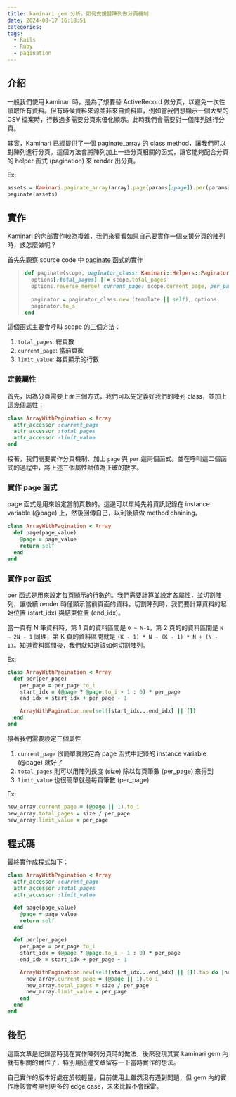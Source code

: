```yaml
---
title: kaminari gem 分析，如何支援替陣列做分頁機制
date: 2024-08-17 16:18:51
categories:
tags:
  - Rails
  - Ruby
  - pagination
---
```


## 介紹

一般我們使用 kaminari 時，是為了想要替 ActiveRecord 做分頁，以避免一次性讀取所有資料。但有時候資料來源並非來自資料庫，例如當我們想顯示一個大型的 CSV 檔案時，行數過多需要分頁來優化顯示。此時我們會需要對一個陣列進行分頁。

其實，Kaminari 已經提供了一個 paginate_array 的 class method，讓我們可以對陣列進行分頁。這個方法會將陣列加上一些分頁相關的函式，讓它能夠配合分頁的 helper 函式 (pagination) 來 render 出分頁。


Ex:
```rb
assets = Kaminari.paginate_array(array).page(params[:page]).per(params[:per])
paginate(assets)
```

## 實作

Kaminari 的[內部實作](https://github.com/amatsuda/kaminari/blob/v1.1.1/kaminari-core/lib/kaminari/models/array_extension.rb)較為複雜，我們來看看如果自己要實作一個支援分頁的陣列時，該怎麼做呢？

首先先觀察 source code 中 [paginate](https://github.com/amatsuda/kaminari/blob/v1.1.1/kaminari-core/lib/kaminari/helpers/helper_methods.rb#L21-L27) 函式的實作

> ```rb
> def paginate(scope, paginator_class: Kaminari::Helpers::Paginator, template: nil, **options)
>   options[:total_pages] ||= scope.total_pages
>   options.reverse_merge! current_page: scope.current_page, per_page: scope.limit_value, remote: false
>   
>   paginator = paginator_class.new (template || self), options
>   paginator.to_s
> end
> ```

這個函式主要會呼叫 scope 的三個方法：
1. `total_pages`: 總頁數
2. `current_page`: 當前頁數
3. `limit_value`: 每頁顯示的行數

### 定義屬性

首先，因為分頁需要上面三個方式，我們可以先定義好我們的陣列 class，並加上這幾個屬性：

```rb
class ArrayWithPagination < Array
  attr_accessor :current_page
  attr_accessor :total_pages
  attr_accessor :limit_value
end
```

接著，我們需要實作分頁機制、加上 `page` 與 `per` 這兩個函式。並在呼叫這二個函式的過程中，將上述三個屬性賦值為正確的數字。

### 實作 page 函式

page 函式是用來設定當前頁數的。這邊可以單純先將資訊記錄在 instance variable (@page) 上，然後回傳自己，以利後續做 method chaining。

```rb
class ArrayWithPagination < Array
  def page(page_value)
    @page = page_value
    return self
  end
end
```

### 實作 per 函式

per 函式是用來設定每頁顯示的行數的。我們需要計算並設定各屬性，並切割陣列，讓後續 render 時僅顯示當前頁面的資料。切割陣列時，我們要計算資料的起始位置 (start_idx) 與結束位置 (end_idx)。

當一頁有 N 筆資料時，第 1 頁的資料區間是 `0 ~ N-1`，第 2 頁的的資料區間是 `N ~ 2N - 1` 同理，第 K 頁的資料區間就是 `(K - 1) * N ~ (K - 1) * N + (N - 1)`。知道資料區間後，我們就知道該如何切割陣列。

Ex:
```rb
class ArrayWithPagination < Array
  def per(per_page)
    per_page = per_page.to_i
    start_idx = (@page ? @page.to_i - 1 : 0) * per_page
    end_idx = start_idx + per_page - 1

    ArrayWithPagination.new(self[start_idx...end_idx] || [])
  end
end
```

接著我們需要設定三個屬性
1. `current_page` 很簡單就設定為 page 函式中記錄的 instance variable (@page) 就好了
2. `total_pages` 則可以用陣列長度 (size) 除以每頁筆數 (per_page) 來得到
3. `limit_value` 也很簡單就是每頁筆數 (per_page)

Ex:
```rb
new_array.current_page = (@page || 1).to_i
new_array.total_pages = size / per_page
new_array.limit_value = per_page
```

## 程式碼

最終實作成程式如下：

```rb
class ArrayWithPagination < Array
  attr_accessor :current_page
  attr_accessor :total_pages
  attr_accessor :limit_value

  def page(page_value)
    @page = page_value
    return self
  end

  def per(per_page)
    per_page = per_page.to_i
    start_idx = (@page ? @page.to_i - 1 : 0) * per_page
    end_idx = start_idx + per_page - 1

    ArrayWithPagination.new(self[start_idx...end_idx] || []).tap do |new_array|
      new_array.current_page = (@page || 1).to_i
      new_array.total_pages = size / per_page
      new_array.limit_value = per_page
    end
  end
end
```

## 後記

這篇文章是記錄當時我在實作陣列分頁時的做法，後來發現其實 kaminari gem 內就有相關的實作了，特別用這邊文章留存一下當時實作的想法。

自己實作的版本好處在於較輕量，目前使用上雖然沒有遇到問題，但 gem 內的實作應該會考慮到更多的 edge case，未來比較不會踩雷。

